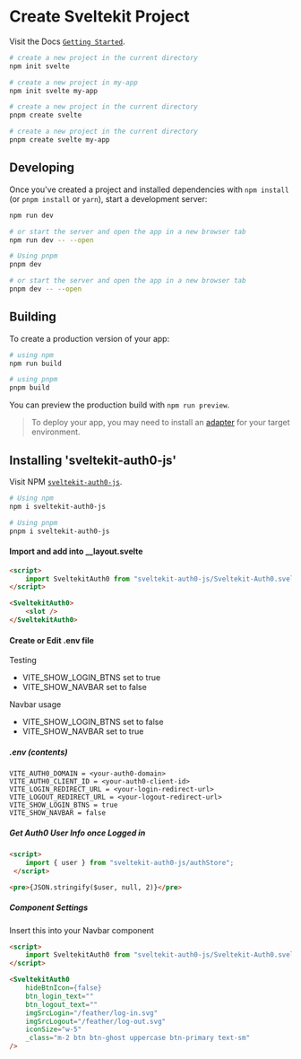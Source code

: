 # Create Sveltekit Project

Visit the Docs [`Getting Started`](https://kit.svelte.dev/docs/introduction#getting-started).


```bash
# create a new project in the current directory
npm init svelte

# create a new project in my-app
npm init svelte my-app

# create a new project in the current directory
pnpm create svelte

# create a new project in the current directory
pnpm create svelte my-app

```

## Developing

Once you've created a project and installed dependencies with `npm install` (or `pnpm install` or `yarn`), start a development server:

```bash
npm run dev

# or start the server and open the app in a new browser tab
npm run dev -- --open

# Using pnpm
pnpm dev

# or start the server and open the app in a new browser tab
pnpm dev -- --open
```

## Building

To create a production version of your app:

```bash
# using npm
npm run build

# using pnpm
pnpm build
```

You can preview the production build with `npm run preview`.

> To deploy your app, you may need to install an [adapter](https://kit.svelte.dev/docs/adapters) for your target environment.

## Installing 'sveltekit-auth0-js'

Visit NPM [`sveltekit-auth0-js`](https://www.npmjs.com/package/sveltekit-auth0-js).


```bash
# Using npm
npm i sveltekit-auth0-js

# Using pnpm
pnpm i sveltekit-auth0-js
```

#### Import and add into __layout.svelte
```html
<script>
    import SveltekitAuth0 from "sveltekit-auth0-js/Sveltekit-Auth0.svelte";
</script>

<SveltekitAuth0>
    <slot />
</SveltekitAuth0>
```
#### Create or Edit .env file
Testing
- VITE_SHOW_LOGIN_BTNS set to true
- VITE_SHOW_NAVBAR set to false

Navbar usage
- VITE_SHOW_LOGIN_BTNS set to false
- VITE_SHOW_NAVBAR set to true

##### .env (contents)
```env
VITE_AUTH0_DOMAIN = <your-auth0-domain>
VITE_AUTH0_CLIENT_ID = <your-auth0-client-id>
VITE_LOGIN_REDIRECT_URL = <your-login-redirect-url>
VITE_LOGOUT_REDIRECT_URL = <your-logout-redirect-url>
VITE_SHOW_LOGIN_BTNS = true
VITE_SHOW_NAVBAR = false
```
##### Get Auth0 User Info once Logged in

```html
<script>
    import { user } from "sveltekit-auth0-js/authStore";
 </script>

<pre>{JSON.stringify($user, null, 2)}</pre>
```
##### Component Settings
Insert this into your Navbar component
```html
<script>
    import SveltekitAuth0 from "sveltekit-auth0-js/Sveltekit-Auth0.svelte";
</script>

<SveltekitAuth0
    hideBtnIcon={false}
    btn_login_text=""
    btn_logout_text=""
    imgSrcLogin="/feather/log-in.svg"
    imgSrcLogout="/feather/log-out.svg"
    iconSize="w-5"
    _class="m-2 btn btn-ghost uppercase btn-primary text-sm"
/>

```
